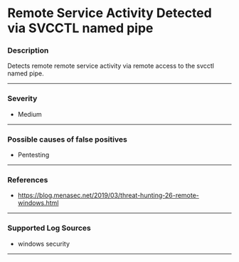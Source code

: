 # Remote Service Activity Detected via SVCCTL named pipe
### Description

Detects remote remote service activity via remote access to the svcctl named pipe.

-------------------
### Severity

- Medium

-------------------
<!---
### Detailed Information

- Why is this alert triggered?
- What are the typical causes that generate this alert? (e.g. port scans, unusual file access activity, etc...)
- Which corroborating information should be looked up?
- Any supporting queries to get more information?
- Any supporting visualizations to get more information?

-------------------
--->
### Possible causes of false positives

- Pentesting

-------------------
### References

- https://blog.menasec.net/2019/03/threat-hunting-26-remote-windows.html

-------------------
### Supported Log Sources

- windows security

-------------------

